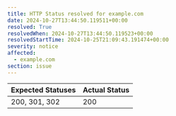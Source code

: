 ```yaml
---
title: HTTP Status resolved for example.com
date: 2024-10-27T13:44:50.119511+00:00
resolved: True
resolvedWhen: 2024-10-27T13:44:50.119523+00:00
resolvedStartTime: 2024-10-25T21:09:43.191474+00:00
severity: notice
affected:
  - example.com
section: issue
---
```


| Expected Statuses | Actual Status  |
|-------------------|----------------|
| 200, 301, 302 | 200 |
